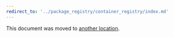 ```yaml
---
redirect_to: '../package_registry/container_registry/index.md'
---
```


This document was moved to [another location](../package_registry/container_registry/index.md).
